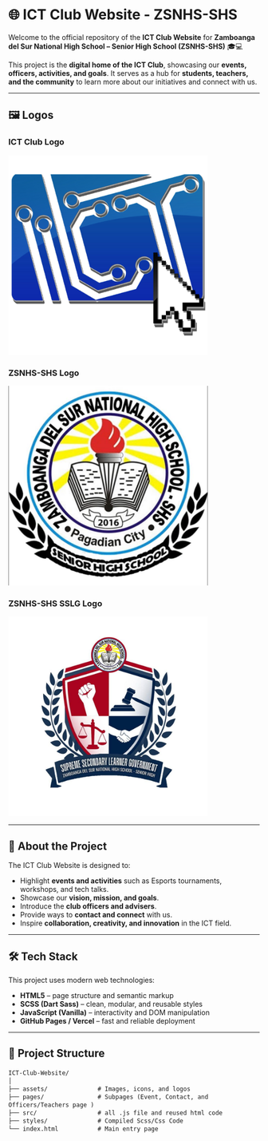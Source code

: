 # 🌐 ICT Club Website - ZSNHS-SHS  

Welcome to the official repository of the **ICT Club Website** for **Zamboanga del Sur National High School – Senior High School (ZSNHS-SHS)** 🎓💻  

This project is the **digital home of the ICT Club**, showcasing our **events, officers, activities, and goals**. It serves as a hub for **students, teachers, and the community** to learn more about our initiatives and connect with us.  

---

## 🖼️ Logos  

### ICT Club Logo  
<img src="assets/icons/ICT CLUB-title-n-bg-gimp.png" alt="ICT Club Logo" width="400">  

### ZSNHS-SHS Logo  
<img src="assets/icons/zsnhs-shs-logo.jpg" alt="ZSNHS-SHS Logo" width="400">  

### ZSNHS-SHS SSLG Logo  
<img src="assets/icons/sslg-logo.jpg" alt="ZSNHS-SHS Logo" width="400">  

---

## 📖 About the Project  

The ICT Club Website is designed to:  
- Highlight **events and activities** such as Esports tournaments, workshops, and tech talks.  
- Showcase our **vision, mission, and goals**.  
- Introduce the **club officers and advisers**.  
- Provide ways to **contact and connect** with us.  
- Inspire **collaboration, creativity, and innovation** in the ICT field.  

---

## 🛠️ Tech Stack  

This project uses modern web technologies:  
- **HTML5** – page structure and semantic markup  
- **SCSS (Dart Sass)** – clean, modular, and reusable styles  
- **JavaScript (Vanilla)** – interactivity and DOM manipulation  
- **GitHub Pages / Vercel** – fast and reliable deployment  

---

## 📂 Project Structure  

```plaintext
ICT-Club-Website/
│
├── assets/              # Images, icons, and logos  
├── pages/               # Subpages (Event, Contact, and Officers/Teachers page )  
├── src/                 # all .js file and reused html code  
├── styles/              # Compiled Scss/Css Code  
└── index.html           # Main entry page 



